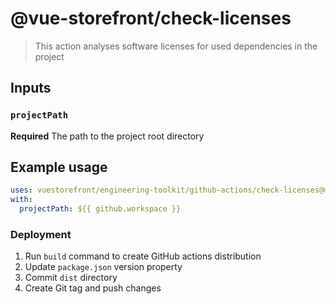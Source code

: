 # @vue-storefront/check-licenses

> This action analyses software licenses for used dependencies in the project


## Inputs

### `projectPath`

**Required** The path to the project root directory

## Example usage

```yaml
uses: vuestorefront/engineering-toolkit/github-actions/check-licenses@main
with:
  projectPath: ${{ github.workspace }}
```

### Deployment

1. Run `build` command to create GitHub actions distribution
2. Update `package.json` version property
3. Commit `dist` directory
4. Create Git tag and push changes